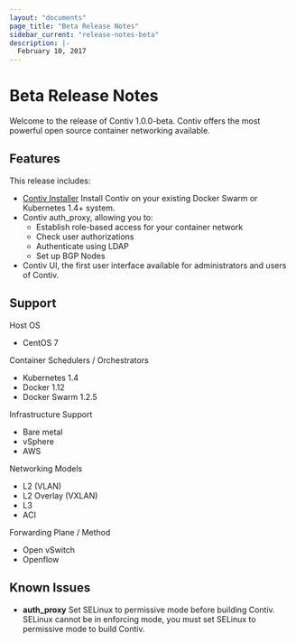 ```yaml
---
layout: "documents"
page_title: "Beta Release Notes"
sidebar_current: "release-notes-beta"
description: |-
  February 10, 2017
---
```


# Beta Release Notes

Welcome to the release of Contiv 1.0.0-beta. Contiv offers the most powerful open source container networking available. 


## Features

This release includes:

- [Contiv Installer](https://github.com/contiv/install) Install Contiv on your existing Docker Swarm or Kubernetes 1.4+ system.
- Contiv auth_proxy, allowing you to:
	- Establish role-based access for your container network
	- Check user authorizations
	- Authenticate using LDAP
	- Set up BGP Nodes 
- Contiv UI, the first user interface available for administrators and users of Contiv. 



## Support

Host OS

- CentOS 7

Container Schedulers / Orchestrators

- Kubernetes 1.4 
- Docker 1.12
- Docker Swarm 1.2.5

Infrastructure Support

- Bare metal
- vSphere
- AWS

Networking Models

- L2 (VLAN)
- L2 Overlay (VXLAN)
- L3
- ACI

Forwarding Plane / Method

- Open vSwitch
- Openflow


## Known Issues

- **auth_proxy** Set SELinux to permissive mode before building Contiv. SELinux cannot be in enforcing mode, you must set SELinux to permissive mode to build Contiv.  


